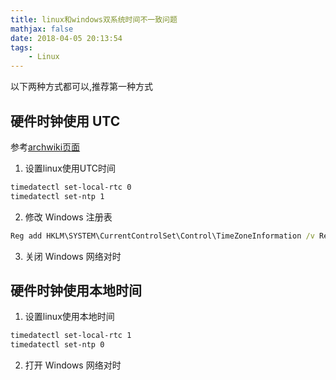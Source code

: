 ```yaml
---
title: linux和windows双系统时间不一致问题
mathjax: false
date: 2018-04-05 20:13:54
tags:
    - Linux
---
```

以下两种方式都可以,推荐第一种方式

##  硬件时钟使用 UTC
参考[archwiki页面](https://wiki.archlinux.org/index.php/Time_(%E7%AE%80%E4%BD%93%E4%B8%AD%E6%96%87)#Windows_.E7.B3.BB.E7.BB.9F.E4.BD.BF.E7.94.A8_UTC)  

1.  设置linux使用UTC时间
```zsh
timedatectl set-local-rtc 0 
timedatectl set-ntp 1
```

2. 修改 Windows 注册表  
```bat
Reg add HKLM\SYSTEM\CurrentControlSet\Control\TimeZoneInformation /v RealTimeIsUniversal /t REG_DWORD /d 1
```

3. 关闭 Windows 网络对时

## 硬件时钟使用本地时间

1. 设置linux使用本地时间  
```zsh
timedatectl set-local-rtc 1
timedatectl set-ntp 0
```

2. 打开 Windows 网络对时

